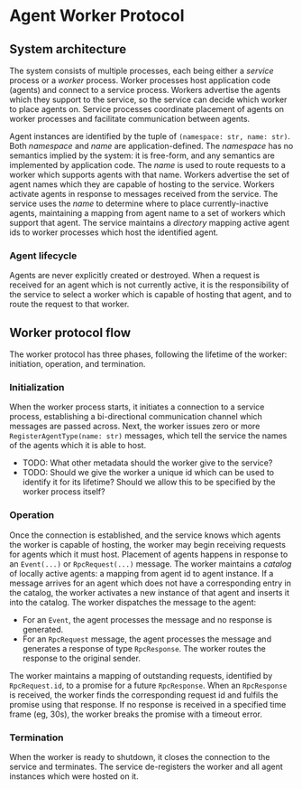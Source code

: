 # Agent Worker Protocol

## System architecture

The system consists of multiple processes, each being either a _service_ process or a _worker_ process.
Worker processes host application code (agents) and connect to a service process.
Workers advertise the agents which they support to the service, so the service can decide which worker to place agents on.
Service processes coordinate placement of agents on worker processes and facilitate communication between agents.

Agent instances are identified by the tuple of `(namespace: str, name: str)`.
Both _namespace_ and _name_ are application-defined.
The _namespace_ has no semantics implied by the system: it is free-form, and any semantics are implemented by application code.
The _name_ is used to route requests to a worker which supports agents with that name.
Workers advertise the set of agent names which they are capable of hosting to the service.
Workers activate agents in response to messages received from the service.
The service uses the _name_ to determine where to place currently-inactive agents, maintaining a mapping from agent name to a set of workers which support that agent.
The service maintains a _directory_ mapping active agent ids to worker processes which host the identified agent.

### Agent lifecycle

Agents are never explicitly created or destroyed. When a request is received for an agent which is not currently active, it is the responsibility of the service to select a worker which is capable of hosting that agent, and to route the request to that worker.

## Worker protocol flow

The worker protocol has three phases, following the lifetime of the worker: initiation, operation, and termination.

### Initialization

When the worker process starts, it initiates a connection to a service process, establishing a bi-directional communication channel which messages are passed across.
Next, the worker issues zero or more `RegisterAgentType(name: str)` messages, which tell the service the names of the agents which it is able to host.

* TODO: What other metadata should the worker give to the service?
* TODO: Should we give the worker a unique id which can be used to identify it for its lifetime? Should we allow this to be specified by the worker process itself?

### Operation

Once the connection is established, and the service knows which agents the worker is capable of hosting, the worker may begin receiving requests for agents which it must host.
Placement of agents happens in response to an `Event(...)` or `RpcRequest(...)` message.
The worker maintains a _catalog_ of locally active agents: a mapping from agent id to agent instance.
If a message arrives for an agent which does not have a corresponding entry in the catalog, the worker activates a new instance of that agent and inserts it into the catalog.
The worker dispatches the message to the agent:

* For an `Event`, the agent processes the message and no response is generated.
* For an `RpcRequest` message, the agent processes the message and generates a response of type `RpcResponse`. The worker routes the response to the original sender.

The worker maintains a mapping of outstanding requests, identified by `RpcRequest.id`, to a promise for a future `RpcResponse`.
When an `RpcResponse` is received, the worker finds the corresponding request id and fulfils the promise using that response.
If no response is received in a specified time frame (eg, 30s), the worker breaks the promise with a timeout error.

### Termination

When the worker is ready to shutdown, it closes the connection to the service and terminates. The service de-registers the worker and all agent instances which were hosted on it.
